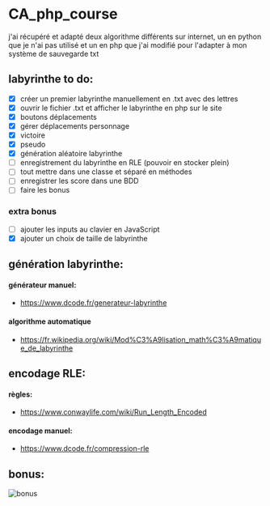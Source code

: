 # CA_php_course
 
 j'ai récupéré et adapté deux algorithme différents sur internet, un en python que je n'ai pas utilisé et un en php que j'ai modifié pour l'adapter à mon système de sauvegarde txt


## labyrinthe to do:
  - [X] créer un premier labyrinthe manuellement en .txt avec des lettres
  - [X] ouvrir le fichier .txt et afficher le labyrinthe en php sur le site
  - [x] boutons déplacements
  - [x] gérer déplacements personnage
  - [x] victoire
  - [x] pseudo
  - [x] génération aléatoire labyrinthe
  - [ ] enregistrement du labyrinthe en RLE (pouvoir en stocker plein)
  - [ ] tout mettre dans une classe et séparé en méthodes
  - [ ] enregistrer les score dans une BDD
  - [ ] faire les bonus

### extra bonus
 - [ ] ajouter les inputs au clavier en JavaScript
 - [x] ajouter un choix de taille de labyrinthe

## génération labyrinthe:

#### générateur manuel:
- https://www.dcode.fr/generateur-labyrinthe
#### algorithme automatique 
- https://fr.wikipedia.org/wiki/Mod%C3%A9lisation_math%C3%A9matique_de_labyrinthe
  
## encodage RLE:
#### règles: 
- https://www.conwaylife.com/wiki/Run_Length_Encoded
#### encodage manuel:
- https://www.dcode.fr/compression-rle

## bonus:
![bonus](https://user-images.githubusercontent.com/35268109/115056836-98028980-9ee3-11eb-9e1f-1e1fe3d9a350.png)
